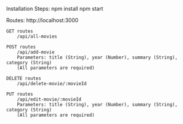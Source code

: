 Installation Steps:
    npm install
    npm start

Routes:
    http://localhost:3000

    GET routes
        /api/all-movies

    POST routes
        /api/add-movie
        Parameters: title (String), year (Number), summary (String), category (String)
        (All parameters are required)

    DELETE routes
        /api/delete-movie/:movieId
    
    PUT routes
        /api/edit-movie/:movieId
        Parameters: title (String), year (Number), summary (String), category (String)
        (All parameters are required)